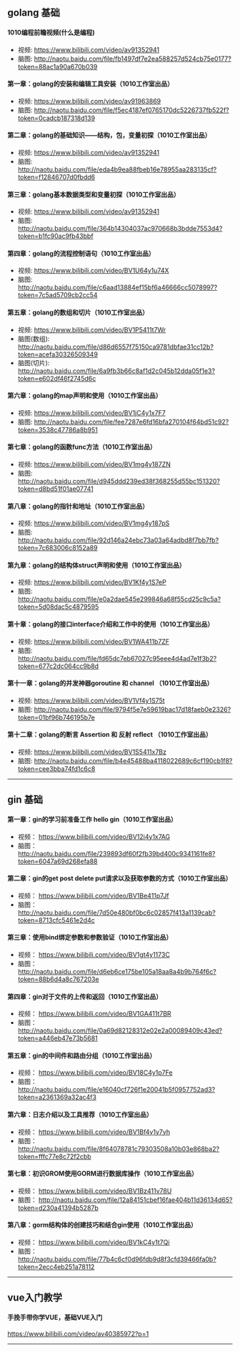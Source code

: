 ## golang 基础

#### 1010编程前瞻视频(什么是编程) 
- 视频:
https://www.bilibili.com/video/av91352941
- 脑图:
http://naotu.baidu.com/file/fb1497df7e2ea588257d524cb75e0177?token=88ac1a90a670b039

#### 第一章：golang的安装和编辑工具安装（1010工作室出品）
- 视频:
https://www.bilibili.com/video/av91963869
- 脑图:
http://naotu.baidu.com/file/f5ec4187ef0765170dc5226737fb522f?token=0cadcb187318d139


#### 第二章：golang的基础知识——结构，包，变量初探（1010工作室出品）
- 视频:
https://www.bilibili.com/video/av91352941
- 脑图:
http://naotu.baidu.com/file/eda4b9ea88fbeb16e78955aa283135cf?token=f12846707d0fbdd6

#### 第三章：golang基本数据类型和变量初探（1010工作室出品）
- 视频:
https://www.bilibili.com/video/av91352941
- 脑图:
http://naotu.baidu.com/file/364b14304037ac970668b3bdde7553d4?token=b1fc90ac9fb43bbf

#### 第四章：golang的流程控制语句（1010工作室出品）
- 视频:
https://www.bilibili.com/video/BV1U64y1u74X
- 脑图:
http://naotu.baidu.com/file/c6aad13884ef15bf6a46666cc5078997?token=7c5ad5709cb2cc54

#### 第五章：golang的数组和切片（1010工作室出品）
- 视频:
https://www.bilibili.com/video/BV1P5411t7Wr
- 脑图(数组):
http://naotu.baidu.com/file/d86d6557f75150ca9781dbfae31cc12b?token=acefa30326509349
- 脑图(切片):
http://naotu.baidu.com/file/6a9fb3b66c8af1d2c045b12dda05f1e3?token=e602df46f2745d6c

#### 第六章：golang的map声明和使用（1010工作室出品）
- 视频:
https://www.bilibili.com/video/BV1jC4y1x7F7
- 脑图:
http://naotu.baidu.com/file/fee7287e6fd16bfa270104f64bd51c92?token=3538c47786a8b951

#### 第七章：golang的函数func方法（1010工作室出品）
- 视频:
https://www.bilibili.com/video/BV1mg4y187ZN
- 脑图:
http://naotu.baidu.com/file/d945ddd239ed38f368255d55bc151320?token=d8bd51f01ae07741

#### 第八章：golang的指针和地址（1010工作室出品）
- 视频:
https://www.bilibili.com/video/BV1mg4y187pS
- 脑图:
http://naotu.baidu.com/file/92d146a24ebc73a03a64adbd8f7bb7fb?token=7c683006c8152a89

#### 第九章：golang的结构体struct声明和使用（1010工作室出品）
- 视频:
https://www.bilibili.com/video/BV1Kf4y1S7eP
- 脑图:
http://naotu.baidu.com/file/e0a2dae545e299846a68f55cd25c9c5a?token=5d08dac5c4879595

#### 第十章：golang的接口interface介绍和工作中的使用（1010工作室出品）
- 视频:
https://www.bilibili.com/video/BV1WA411b7ZF
- 脑图:
http://naotu.baidu.com/file/fd65dc7eb67027c95eee4d4ad7e1f3b2?token=677c2dc064cc9b8d

#### 第十一章：golang的并发神器goroutine 和 channel （1010工作室出品）
- 视频:
https://www.bilibili.com/video/BV1Vf4y1S75t
- 脑图:
http://naotu.baidu.com/file/9794f5e7e59619bac17d18faeb0e2326?token=01bf96b746195b7e

#### 第十二章：golang的断言 Assertion 和 反射 reflect （1010工作室出品）
- 视频:
https://www.bilibili.com/video/BV1S5411x7Bz
- 脑图:
http://naotu.baidu.com/file/b4e45488ba4118022689c6cf190cb1f8?token=cee3bba74fd1c6c8
---

## gin 基础

#### 第一章：gin的学习前准备工作 hello gin（1010工作室出品）
- 视频：
https://www.bilibili.com/video/BV12i4y1x7AG
- 脑图：
http://naotu.baidu.com/file/239893df60f2fb39bd400c9341161fe8?token=6047a69d268efa88

#### 第二章：gin的get post delete put请求以及获取参数的方式（1010工作室出品）
- 视频：
https://www.bilibili.com/video/BV1Be411p7Jf
- 脑图：
http://naotu.baidu.com/file/7d50e480bf0bc6c02857f413a1139cab?token=8713cfc5461e2d4c

#### 第三章：使用bind绑定参数和参数验证（1010工作室出品）
- 视频：
https://www.bilibili.com/video/BV1gt4y1173C
- 脑图：
http://naotu.baidu.com/file/d6eb6ce175be105a18aa8a4b9b764f6c?token=88b6d4a8c767203e

#### 第四章：gin对于文件的上传和返回（1010工作室出品）
- 视频：
https://www.bilibili.com/video/BV1GA411t7BR
- 脑图：
http://naotu.baidu.com/file/0a69d82128312e02e2a00089409c43ed?token=a446eb47e73b5681

#### 第五章：gin的中间件和路由分组（1010工作室出品）
- 视频：
https://www.bilibili.com/video/BV18C4y1p7Fe
- 脑图：
http://naotu.baidu.com/file/e16040cf726f1e20041b5f0957752ad3?token=a2361369a32ac4f3

#### 第六章：日志介绍以及工具推荐（1010工作室出品）
- 视频：
https://www.bilibili.com/video/BV1Bf4y1y7yh
- 脑图：
http://naotu.baidu.com/file/8f64078781c79303508a10b03e868ba2?token=fffc77e8c72f2cbb

#### 第七章：初识GROM使用GORM进行数据库操作（1010工作室出品）
- 视频：
https://www.bilibili.com/video/BV1Bz411v78U
- 脑图：
http://naotu.baidu.com/file/12a84151cbef16fae404b11d36134d65?token=d230a41394b5287b

#### 第八章：gorm结构体的创建技巧和结合gin使用（1010工作室出品）
- 视频：
https://www.bilibili.com/video/BV1kC4y1t7Qi
- 脑图：
http://naotu.baidu.com/file/77b4c6cf0d96fdb9d8f3cfd39466fa0b?token=2ecc4eb251a78112

---
## vue入门教学

#### 手挽手带你学VUE，基础VUE入门
https://www.bilibili.com/video/av40385972?p=1

---
